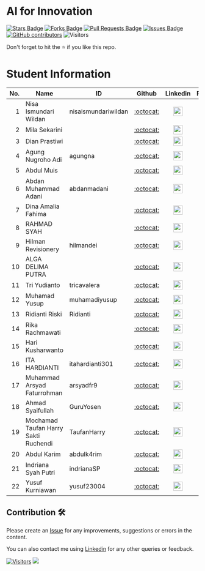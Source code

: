 # AI for Innovation

<a href="https://github.com/drshahizan/AI-Innovation/stargazers"><img src="https://img.shields.io/github/stars/drshahizan/AI-Innovation" alt="Stars Badge"/></a>
<a href="https://github.com/drshahizan/AI-Innovation/network/members"><img src="https://img.shields.io/github/forks/drshahizan/AI-Innovation" alt="Forks Badge"/></a>
<a href="https://github.com/drshahizan/AI-Innovation/pulls"><img src="https://img.shields.io/github/issues-pr/drshahizan/AI-Innovation" alt="Pull Requests Badge"/></a>
<a href="https://github.com/drshahizan/AI-Innovation"><img src="https://img.shields.io/github/issues/drshahizan/AI-Innovation" alt="Issues Badge"/></a>
<a href="https://github.com/drshahizan/AI-Innovation/graphs/contributors"><img alt="GitHub contributors" src="https://img.shields.io/github/contributors/drshahizan/AI-Innovation?color=2b9348"></a>
![Visitors](https://api.visitorbadge.io/api/visitors?path=https%3A%2F%2Fgithub.com%2Fdrshahizan%2FAI-Innovation&labelColor=%23d9e3f0&countColor=%23697689&style=flat)

Don't forget to hit the :star: if you like this repo.

# Student Information

| No. | Name | ID | Github | Linkedin | Portfolio |
|-----:|-----------------------------------------|------------|:-----------------:|:-----------------------:| :-----------------------:|
| 1   | Nisa Ismundari Wildan                      | nisaismundariwildan    | [:octocat:](https://github.com/nisaismundariwildan)   | <a href="https://www.linkedin.com/in/"><img src="./images/linkedin.png" width="24px" height="24px"></a> |<a href="./portfolio/nisaismundariwildan"><img src="./images/portfolio.png" width="24px" height="24px"></a>|
| 2   | Mila Sekarini                     |      | [:octocat:](https://github.com/)   | <a href="https://www.linkedin.com/in/"><img src="./images/linkedin.png" width="24px" height="24px"></a> |<a href="./portfolio/"><img src="./images/portfolio.png" width="24px" height="24px"></a>|
| 3   | Dian Prastiwi                    |     | [:octocat:](https://github.com/)   | <a href="https://www.linkedin.com/in/"><img src="./images/linkedin.png" width="24px" height="24px"></a> |<a href="./portfolio/"><img src="./images/portfolio.png" width="24px" height="24px"></a>|
| 4   | Agung Nugroho Adi                   | agungna    | [:octocat:](https://github.com/agungna)   | <a href="https://www.linkedin.com/in/"><img src="./images/linkedin.png" width="24px" height="24px"></a> |<a href="./portfolio/agungna"><img src="./images/portfolio.png" width="24px" height="24px"></a>|
| 5   | Abdul Muis                     |     | [:octocat:](https://github.com/)   | <a href="https://www.linkedin.com/in/"><img src="./images/linkedin.png" width="24px" height="24px"></a> |<a href="./portfolio/"><img src="./images/portfolio.png" width="24px" height="24px"></a>|
| 6   | Abdan Muhammad Adani                      | abdanmadani    | [:octocat:](https://github.com/abdanmadani)   | <a href="https://www.linkedin.com/in/"><img src="./images/linkedin.png" width="24px" height="24px"></a> |<a href="./portfolio/abdanmadani"><img src="./images/portfolio.png" width="24px" height="24px"></a>|
| 7   | Dina Amalia Fahima                      |     | [:octocat:](https://github.com/)   | <a href="https://www.linkedin.com/in/"><img src="./images/linkedin.png" width="24px" height="24px"></a> |<a href="./portfolio/"><img src="./images/portfolio.png" width="24px" height="24px"></a>|
| 8   | RAHMAD SYAH                      |     | [:octocat:](https://github.com/)   | <a href="https://www.linkedin.com/in/"><img src="./images/linkedin.png" width="24px" height="24px"></a> |<a href="./portfolio/"><img src="./images/portfolio.png" width="24px" height="24px"></a>|
| 9   | Hilman Revisionery                      | hilmandei    | [:octocat:](https://github.com/hilmandei)   | <a href="https://www.linkedin.com/in/hilman-revisionery-48ba21191/"><img src="./images/linkedin.png" width="24px" height="24px"></a> |<a href="./portfolio/hilmandei"><img src="./images/portfolio.png" width="24px" height="24px"></a>|
| 10   | ALGA DELIMA PUTRA                      |     | [:octocat:](https://github.com/)   | <a href="https://www.linkedin.com/in/"><img src="./images/linkedin.png" width="24px" height="24px"></a> |<a href="./portfolio/"><img src="./images/portfolio.png" width="24px" height="24px"></a>|
| 11   | Tri Yudianto                      | tricavalera    | [:octocat:](https://github.com/tricavalera)   | <a href="https://www.linkedin.com/in/"><img src="./images/linkedin.png" width="24px" height="24px"></a> |<a href="./portfolio/tricavalera"><img src="./images/portfolio.png" width="24px" height="24px"></a>|
| 12   | Muhamad Yusup                      |  muhamadiyusup   | [:octocat:](https://github.com/muhamadiyusup)   | <a href="https://www.linkedin.com/in/muhamad-yusup-s-si-aaaij-aiis-crmo-60a51b103/"><img src="./images/linkedin.png" width="24px" height="24px"></a> |<a href="./portfolio/muhamadiyusup"><img src="./images/portfolio.png" width="24px" height="24px"></a>|
| 13   | Ridianti Riski                     | Ridianti    | [:octocat:](https://github.com/Ridianti)   | <a href="https://www.linkedin.com/in/"><img src="./images/linkedin.png" width="24px" height="24px"></a> |<a href="./portfolio/ridiantiriski"><img src="./images/portfolio.png" width="24px" height="24px"></a>|
| 14  | Rika Rachmawati                      |     | [:octocat:](https://github.com/)   | <a href="https://www.linkedin.com/in/"><img src="./images/linkedin.png" width="24px" height="24px"></a> |<a href="./portfolio/"><img src="./images/portfolio.png" width="24px" height="24px"></a>|
| 15   | Hari Kusharwanto                      |     | [:octocat:](https://github.com/)   | <a href="https://www.linkedin.com/in/"><img src="./images/linkedin.png" width="24px" height="24px"></a> |<a href="./portfolio/"><img src="./images/portfolio.png" width="24px" height="24px"></a>|
| 16   | ITA HARDIANTI                     | itahardianti301     | [:octocat:](https://github.com/)   | <a href="https://www.linkedin.com/in/ita-hardianti-65b7a4a5/"><img src="./images/linkedin.png" width="24px" height="24px"></a> |<a href="./portfolio/itahardianti301"><img src="./images/portfolio.png" width="24px" height="24px"></a>|
| 17   | Muhammad Arsyad Faturrohman                      | arsyadfr9    | [:octocat:](https://github.com/arsyadfr9)   | <a href="https://www.linkedin.com/in/"><img src="./images/linkedin.png" width="24px" height="24px"></a> |<a href="./portfolio/arsyadfr9"><img src="./images/portfolio.png" width="24px" height="24px"></a>|
| 18   | Ahmad Syaifullah                    | GuruYosen    | [:octocat:](https://github.com/GuruYosen)   | <a href="https://www.linkedin.com/in/"><img src="./images/linkedin.png" width="24px" height="24px"></a> |<a href="./portfolio/GuruYosen"><img src="./images/portfolio.png" width="24px" height="24px"></a>|
| 19   | Mochamad Taufan Harry Sakti Ruchendi                     | TaufanHarry    | [:octocat:](https://github.com/TaufanHarry)   | <a href="https://www.linkedin.com/in/"><img src="./images/linkedin.png" width="24px" height="24px"></a> |<a href="./portfolio/TaufanHarry"><img src="./images/portfolio.png" width="24px" height="24px"></a>|
| 20   | Abdul Karim                     | abdulk4rim    | [:octocat:](https://github.com/abdulk4rim)   | <a href="https://www.linkedin.com/in/"><img src="./images/linkedin.png" width="24px" height="24px"></a> |<a href="./portfolio/abdulk4rim"><img src="./images/portfolio.png" width="24px" height="24px"></a>|
| 21   | Indriana Syah Putri                    | indrianaSP    | [:octocat:](https://github.com/indrianaSP)   | <a href="https://www.linkedin.com/in/"><img src="./images/linkedin.png" width="24px" height="24px"></a> |<a href="./portfolio/indrianaSP"><img src="./images/portfolio.png" width="24px" height="24px"></a>|
| 22   | Yusuf Kurniawan                      | yusuf23004    | [:octocat:](https://github.com/yusuf23004)   | <a href="https://www.linkedin.com/in/"><img src="./images/linkedin.png" width="24px" height="24px"></a> |<a href="./portfolio/yusuf23004"><img src="./images/portfolio.png" width="24px" height="24px"></a>|

## Contribution 🛠️
Please create an [Issue](https://github.com/drshahizan/AI-Innovation/issues) for any improvements, suggestions or errors in the content.

You can also contact me using [Linkedin](https://www.linkedin.com/in/drshahizan/) for any other queries or feedback.

[![Visitors](https://api.visitorbadge.io/api/visitors?path=https%3A%2F%2Fgithub.com%2Fdrshahizan&labelColor=%23697689&countColor=%23555555&style=plastic)](https://visitorbadge.io/status?path=https%3A%2F%2Fgithub.com%2Fdrshahizan)
![](https://hit.yhype.me/github/profile?user_id=81284918)

